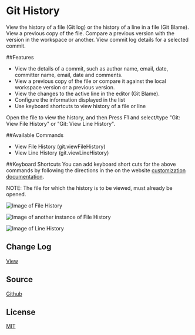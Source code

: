 # Git History

View the history of a file (Git log) or the history of a line in a file (Git Blame).
View a previous copy of the file.
Compare a previous version with the version in the workspace or another.
View commit log details for a selected commit.

##Features
* View the details of a commit, such as author name, email, date, committer name, email, date and comments.
* View a previous copy of the file or compare it against the local workspace version or a previous version.
* View the changes to the active line in the editor (Git Blame).
* Configure the information displayed in the list
* Use keyboard shortcuts to view history of a file or line

Open the file to view the history, and then 
Press F1 and select/type "Git: View File History" or "Git: View Line History".

##Available Commands
* View File History (git.viewFileHistory)
* View Line History (git.viewLineHistory)

##Keyboard Shortcuts
You can add keyboard short cuts for the above commands by following the directions in the on the website [customization documentation](https://code.visualstudio.com/docs/customization/keybindings).

NOTE: The file for which the history is to be viewed, must already be opened.
 
![Image of File History](https://raw.githubusercontent.com/DonJayamanne/gitHistoryVSCode/master/images/fileHistoryCommand.gif)

![Image of another instance of File History](https://raw.githubusercontent.com/DonJayamanne/gitHistoryVSCode/master/images/fileHistoryCommandMore.gif)

![Image of Line History](https://raw.githubusercontent.com/DonJayamanne/gitHistoryVSCode/master/images/lineHistoryCommand.gif)

## Change Log 
[View](https://github.com/DonJayamanne/gitHistoryVSCode/blob/master/CHANGELOG.md)

## Source

[Github](https://github.com/DonJayamanne/gitHistoryVSCode)
                
## License

[MIT](https://raw.githubusercontent.com/DonJayamanne/bowerVSCode/master/LICENSE)
